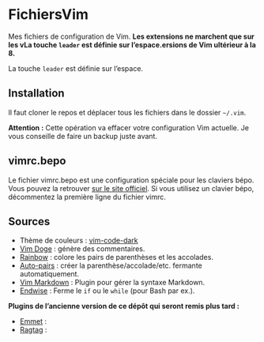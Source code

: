 # FichiersVim

Mes fichiers de configuration de Vim. **Les extensions ne marchent que sur les vLa touche `leader` est définie sur l’espace.ersions de Vim ultérieur à la 8.**

La touche `leader` est définie sur l’espace.

## Installation

Il faut cloner le repos et déplacer tous les fichiers dans le dossier `~/.vim`. 

**Attention :** Cette opération va effacer votre configuration Vim actuelle. Je vous conseille de faire un backup juste avant.

## vimrc.bepo

Le fichier vimrc.bepo est une configuration spéciale pour les claviers bépo. Vous pouvez la retrouver [sur le site officiel](https://bepo.fr/wiki/Vim#.7E.2F.vimrc). Si vous utilisez un clavier bépo, décommentez la première ligne du fichier vimrc.

## Sources

* Thème de couleurs : [vim-code-dark](https://github.com/tomasiser/vim-code-dark)
* [Vim Doge](https://github.com/kkoomen/vim-doge) : génère des commentaires.
* [Rainbow](https://github.com/luochen1990/rainbow) : colore les pairs de parenthèses et les accolades.
* [Auto-pairs](https://github.com/jiangmiao/auto-pairs) : créer la parenthèse/accolade/etc. fermante automatiquement.
* [Vim Markdown](https://github.com/plasticboy/vim-markdown) : Plugin pour gérer la syntaxe Markdown.
* [Endwise](https://github.com/tpope/vim-endwise) : Ferme le `if` ou le `while` (pour Bash par ex.). 

**Plugins de l’ancienne version de ce dépôt qui seront remis plus tard :**

* [Emmet](https://github.com/mattn/emmet-vim) : 
* [Ragtag](https://github.com/tpope/vim-ragtag) : 
